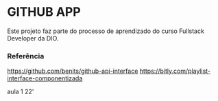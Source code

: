 # GITHUB APP

Este projeto faz parte do processo de aprendizado do curso Fullstack Developer da DIO.

### Referência
https://github.com/benits/github-api-interface
https://bitly.com/playlist-interface-componentizada

aula 1 22'